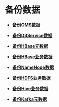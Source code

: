 # 备份数据<a name="admin_guide_000201"></a>

-   **[备份OMS数据](备份OMS数据.md)**  

-   **[备份DBService数据](备份DBService数据.md)**  

-   **[备份HBase元数据](备份HBase元数据.md)**  

-   **[备份HBase业务数据](备份HBase业务数据.md)**  

-   **[备份NameNode数据](备份NameNode数据.md)**  

-   **[备份HDFS业务数据](备份HDFS业务数据.md)**  

-   **[备份Hive业务数据](备份Hive业务数据.md)**  

-   **[备份Kafka元数据](备份Kafka元数据.md)**  


